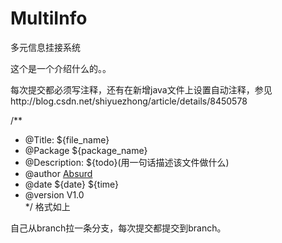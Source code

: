 # MultiInfo
多元信息挂接系统

这个是一个介绍什么的。。

每次提交都必须写注释，还有在新增java文件上设置自动注释，参见http://blog.csdn.net/shiyuezhong/article/details/8450578


/**   
* @Title: ${file_name} 
* @Package ${package_name} 
* @Description: ${todo}(用一句话描述该文件做什么) 
* @author  <a href="mailto:www_1350@163.com">Absurd</a>
* @date ${date} ${time} 
* @version V1.0   
*/
格式如上

自己从branch拉一条分支，每次提交都提交到branch。
